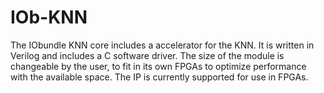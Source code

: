 # IOb-KNN

The IObundle KNN core includes a accelerator for the KNN. It is written in Verilog 
and includes a C software driver. The size of the module is changeable by the user, 
to fit in its own FPGAs to optimize performance with the available space.  The IP is 
currently supported for use in FPGAs.
